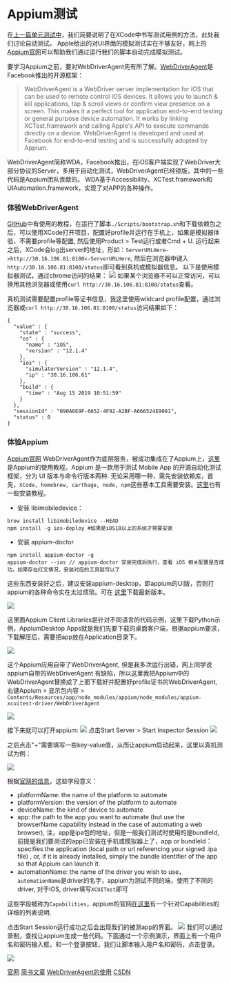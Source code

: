 # Appium测试

在[上一篇单元测试中](./单元测试.md)，我们简要说明了在XCode中书写测试用例的方法，此处我们讨论自动测试。
Apple给出的对UI界面的模拟测试实在不够友好，网上的[Appium官网](http://appium.io)可以帮助我们通过运行我们的脚本自动完成模拟测试。

要学习Appium之前，要对WebDriverAgent先有所了解。[WebDriverAgent](https://github.com/facebookarchive/WebDriverAgent)是Facebook推出的开源框架：
> WebDriverAgent is a WebDriver server implementation for iOS that can be used to remote control iOS devices. It allows you to launch & kill applications, tap & scroll views or confirm view presence on a screen. This makes it a perfect tool for application end-to-end testing or general purpose device automation. It works by linking XCTest.framework and calling Apple's API to execute commands directly on a device. WebDriverAgent is developed and used at Facebook for end-to-end testing and is successfully adopted by Appium.

WebDriverAgent简称WDA，Facebook推出，在iOS客户端实现了WebDriver大部分协议的Server，多用于自动化测试，WebDriverAgent已经锁版，其中的一些代码是Appium团队贡献的。
WDA基于Accessibility、XCTest.framework和UIAutomation.framework，实现了对APP的各种操作。

### 体验WebDriverAgent

[GitHub](https://github.com/facebookarchive/WebDriverAgent)中有使用的教程，在运行了脚本`./Scripts/bootstrap.sh`和下载依赖包之后，可以使用XCode打开项目，配置好profile并运行在手机上，如果是模拟器体验，不需要profile等配置, 然后使用Product > Test运行或者Cmd + U. 运行起来之后，XCode会log出server的地址，形如：`ServerURLHere->http://30.16.106.81:8100<-ServerURLHere`, 然后在浏览器中键入`http://30.16.106.81:8100/status`即可看到真机或模拟器信息。
以下是使用模拟器测试，通过chrome访问的结果：
![](images/appium_1.png)
如果某个浏览器不可以正常访问，可以换用其他浏览器或使用`curl http://30.16.106.81:8100/status`查看。

真机测试需要配置profile等证书信息，我这里使用wildcard profile配置，通过浏览器或`curl http://30.16.106.81:8100/status`访问结果如下：

```
{
  "value" : {
    "state" : "success",
    "os" : {
      "name" : "iOS",
      "version" : "12.1.4"
    },
    "ios" : {
      "simulatorVersion" : "12.1.4",
      "ip" : "30.16.106.61"
    },
    "build" : {
      "time" : "Aug 15 2019 10:51:59"
    }
  },
  "sessionId" : "090A6E9F-6652-4F92-A2BF-A666524E9091",
  "status" : 0
}
```

### 体验Appium

[Appium官网](http://appium.io)
WebDriverAgent作为底层服务，被成功集成在了Appium上，[这里](http://appium.io/docs/en/about-appium/getting-started/index.html#getting-started)是Appium的使用教程。Appium 是一款用于测试 Mobile App 的开源自动化测试框架，分为 UI 版本与命令行版本两种. 无论采用哪一种，需先安装依赖库，首先，`XCode, homebrew, carthage, node, npm`这些基本工具需要安装。[这里](https://www.jianshu.com/p/efa9ac4900a6)也有一些安装教程。

- 安装 libimobiledevice：

```
brew install libimobiledevice --HEAD
npm install -g ios-deploy #如果是iOS10以上的系统才需要安装
```

- 安装 appium-doctor

```
npm install appium-doctor -g
appium-doctor --ios // appium-doctor 安装完成后执行，查看 iOS 相关配置是否成功。如果存在红叉情况，安装对应的工具就可以了
```

这些东西安装好之后，建议安装appium-desktop，即appium的UI版，否则打appium的各种命令实在太过烦琐。可在 [这里](http://appium.io/downloads.html)下载最新版本。

![](images/appium_2.png)

这里面Appium Client Libraries是针对不同语言的代码示例，这里下载Python示例，AppiumDesktop Apps就是我们先要下载的桌面客户端，根据appium要求，下载解压后，需要把app放在Application目录下。

![](images/appium_3.png)


这个Appium应用自带了WebDriverAgent, 但是我多次运行出错，网上同学说appium自带的WebDriverAgent 有缺陷，所以这里我把Appium中的WebDriverAgent替换成了上面下载好并配置好profile证书的WebDriverAgent, 右键Appium > 显示包内容 > `Contents/Resources/app/node_modules/appium/node_modules/appium-xcuitest-driver/WebDriverAgent`

![](images/appium_4.png)

接下来就可以打开appium:
![](images/appium_5.png)
点击Start Server > Start Inspector Session
![](images/appium_6.png)

之后点击"+"需要填写一些key-value值，从而让appium启动起来，这里以真机测试为例：

![](images/appium_7.png)

根据[官网的信息](http://appium.io/docs/en/about-appium/getting-started/?lang=zh#setting-up-the-appium-client)，这些字段意义：

- platformName: the name of the platform to automate
- platformVersion: the version of the platform to automate
- deviceName: the kind of device to automate
- app: the path to the app you want to automate (but use the browserName capability instead in the case of automating a web browser), 注，app是ipa包的地址，但是一般我们测试时使用的是bundleId, 前提是我们要测试的app已安装在手机或模拟器上了，app or bundleId： specifies the application (local path or url referencing your signed .ipa file) , or, if it is already installed, simply the bundle identifier of the app so that Appium can launch it.
- automationName: the name of the driver you wish to use， `automationName`是driver的名字，appium为测试不同的端，使用了不同的driver, 对于iOS, driver填写`XCUITest`即可

这些字段被称为`Capabilities`，appium的官网[在这里](http://appium.io/docs/en/writing-running-appium/caps/index.html)有一个针对Capabilities的详细的列表说明. 

点击Start Session运行成功之后会出现我们的被测app的界面。
![](images/appium_8.png)
我们可以通过录制，查找让appium生成一些代码。下面通过一个示例演示，界面上有一个用户名和密码输入框，和一个登录按钮，我们让脚本输入用户名和密码，点击登录。

![](images/appium_9.png)

[官网](http://appium.io/docs/en/about-appium/getting-started/index.html)
[简书文章](https://www.jianshu.com/p/1cd188457bf4)
[WebDriverAgent的使用](https://www.jianshu.com/p/ee40fb29a137)
[CSDN](https://www.cnblogs.com/zhanggui/archive/2018/06/28/9239827.html)

